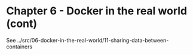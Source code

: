 # Chapter 6 - Docker in the real world (cont)

See ../src/06-docker-in-the-real-world/11-sharing-data-between-containers

